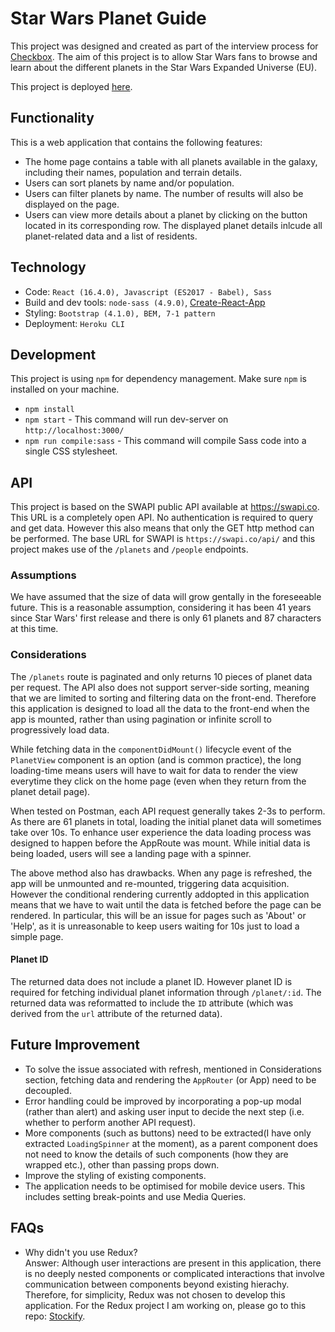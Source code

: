# Star Wars Planet Guide

This project was designed and created as part of the interview process for [Checkbox](https://www.checkbox.ai/). The aim of this project is to allow Star Wars fans to browse and learn about the different planets in the Star Wars Expanded Universe (EU).

This project is deployed [here](https://star-wars-planet-guide.herokuapp.com/).

## Functionality
This is a web application that contains the following features:
- The home page contains a table with all planets available in the galaxy, including their names, population and terrain details.
- Users can sort planets by name and/or population.
- Users can filter planets by name. The number of results will also be displayed on the page.
- Users can view more details about a planet by clicking on the button located in its corresponding row. The displayed planet details inlcude all planet-related data and a list of residents.

## Technology
- Code: `React (16.4.0), Javascript (ES2017 - Babel), Sass`
- Build and dev tools: `node-sass (4.9.0)`, [Create-React-App](https://github.com/facebook/create-react-app)
- Styling: `Bootstrap (4.1.0), BEM, 7-1 pattern`
- Deployment: `Heroku CLI`
## Development
This project is using `npm` for dependency management.  Make sure `npm` is installed on your machine.
- `npm install`
- `npm start` - This command will run dev-server on `http://localhost:3000/`
- `npm run compile:sass` - This command will compile Sass code into a single CSS stylesheet.
## API
This project is based on the SWAPI public API available at https://swapi.co. This URL is a completely open API. No authentication is required to query and get data. However this also means that only the GET http method can be performed. The base URL for SWAPI is `https://swapi.co/api/` and this project makes use of the `/planets` and `/people` endpoints.

### Assumptions
We have assumed that the size of data will grow gentally in the foreseeable future. This is a reasonable assumption, considering it has been 41 years since Star Wars' first release and there is only 61 planets and 87 characters at this time. 

### Considerations
The `/planets` route is paginated and only returns 10 pieces of planet data per request. The API also does not support server-side sorting, meaning that we are limited to sorting and filtering data on the front-end. Therefore this application is designed to load all the data to the front-end when the app is mounted, rather than using pagination or infinite scroll to progressively load data.

While fetching data in the `componentDidMount()` lifecycle event of the `PlanetView` component is an option (and is common practice), the long loading-time means users will have to wait for data to render the view everytime they click on the home page (even when they return from the planet detail page). 

When tested on Postman, each API request generally takes 2-3s to perform. As there are 61 planets in total, loading the initial planet data will sometimes take over 10s. To enhance user experience the data loading process was designed to happen before the AppRoute was mount. While initial data is being loaded, users will see a landing page with a spinner. 

The above method also has drawbacks. When any page is refreshed, the app will be unmounted and re-mounted, triggering data acquisition. However the conditional rendering currently addopted in this application means that we have to wait until the data is fetched before the page can be rendered. In particular, this will be an issue for pages such as 'About' or 'Help', as it is unreasonable to keep users waiting for 10s just to load a simple page.

#### Planet ID
The returned data does not include a planet ID. However planet ID is required for fetching individual planet information through `/planet/:id`. The returned data was reformatted to include the `ID` attribute (which was derived from the `url` attribute of the returned data).

## Future Improvement
- To solve the issue associated with refresh, mentioned in Considerations section, fetching data and rendering the `AppRouter` (or App) need to be decoupled. 
- Error handling could be improved by incorporating a pop-up modal (rather than alert) and asking user input to decide the next step (i.e. whether to perform another API request).
- More components (such as buttons) need to be extracted(I have only extracted `LoadingSpinner` at the moment), as a parent component does not need to know the details of such components (how they are wrapped etc.), other than passing props down.
- Improve the styling of existing components.
- The application needs to be optimised for mobile device users. This includes setting break-points and use Media Queries.

## FAQs
- Why didn't you use Redux?  
Answer: Although user interactions are present in this application, there is no deeply nested components or complicated interactions that involve communication between components beyond existing hierachy. Therefore, for simplicity, Redux was not chosen to develop this application. For the Redux project I am working on, please go to this repo: [Stockify](https://github.com/alanyin0322/stokify).
